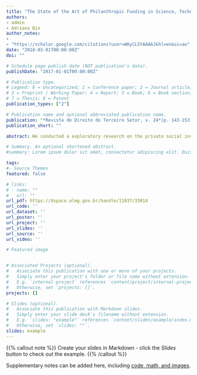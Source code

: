 ```yaml
---
title: "The State of the Art of Philanthropic Funding in Science, Technology, and Innovation (STI) in Brazil"
authors:
- admin
- Adriana Bin
author_notes:
- 
- "https://scholar.google.com/citations?user=W0yCL5YAAAAJ&hl=en&oi=ao"
date: "2018-03-01T00:00:00Z"
doi: ""

# Schedule page publish date (NOT publication's date).
publishDate: "2017-01-01T00:00:00Z"

# Publication type.
# Legend: 0 = Uncategorized; 1 = Conference paper; 2 = Journal article;
# 3 = Preprint / Working Paper; 4 = Report; 5 = Book; 6 = Book section;
# 7 = Thesis; 8 = Patent
publication_types: ["2"]

# Publication name and optional abbreviated publication name.
publication: "*Revista de Direito do Terceiro Setor, v. 24*(p. 143‑153)"
publication_short: ""

abstract: We conducted a exploratory research on the private social investments of philanthropic nature allocated in science, technology and innovation (ST&I) in Brazil. To conduct this research, quantitative we collected and analysed data from the Group of Institutes, Foundations and Enterprises (GIFE) and the Benchmarking of Corporate Social Benchmarking of Corporate Social Investment (BISC). Our results demonstrate that the current national databases on philanthropic investments do not include indicators that measure the ST&I investments of this nature. At the same time we verified that initiatives of this kind occur in small scale in Brazil. Nevertheless, there are indications that philanthropic private social investments will become a prominent source of financing for ST&I. Therefore, our research indicates the need for further research in this topic, particularly related to the develop strategies for its allocation.

# Summary. An optional shortened abstract.
#summary: Lorem ipsum dolor sit amet, consectetur adipiscing elit. Duis posuere tellus ac convallis placerat. Proin tincidunt magna sed ex sollicitudin condimentum.

tags:
#- Source Themes
featured: false

# links:
# - name: ""
#   url: ""
url_pdf: https://dspace.almg.gov.br/handle/11037/33014
url_code: ''
url_dataset: ''
url_poster: ''
url_project: ''
url_slides: ''
url_source: ''
url_video: ''

# Featured image


# Associated Projects (optional).
#   Associate this publication with one or more of your projects.
#   Simply enter your project's folder or file name without extension.
#   E.g. `internal-project` references `content/project/internal-project/index.md`.
#   Otherwise, set `projects: []`.
projects: []

# Slides (optional).
#   Associate this publication with Markdown slides.
#   Simply enter your slide deck's filename without extension.
#   E.g. `slides: "example"` references `content/slides/example/index.md`.
#   Otherwise, set `slides: ""`.
slides: example
---
```


{{% callout note %}}
Create your slides in Markdown - click the *Slides* button to check out the example.
{{% /callout %}}

Supplementary notes can be added here, including [code, math, and images](https://wowchemy.com/docs/writing-markdown-latex/).

